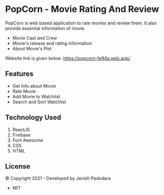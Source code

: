 # PopCorn - Movie Rating And Review 
PopCorn is web based application to rate movies and review them. It also provide essential information of movie.
- Movie Cast and Crew
- Movie's release and rating information
- About Movie's Plot

Website link is given below.
https://popcorn-fe94a.web.app/

## Features
- Get Info about Movie
- Rate Movie
- Add Movie to Watchlist 
- Search and Sort Watchlist

## Technology Used 
1. ReactJS
2. Firebase
3. Font Awesome
4. CSS
5. HTML

## License
© Copyright 2021 - Developed by Jenish Padodara
 - MIT
